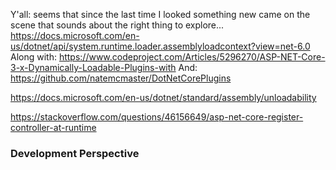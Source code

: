 Y'all: seems that since the last time I looked something new came on the scene that sounds about the right thing to explore...
https://docs.microsoft.com/en-us/dotnet/api/system.runtime.loader.assemblyloadcontext?view=net-6.0
Along with:
https://www.codeproject.com/Articles/5296270/ASP-NET-Core-3-x-Dynamically-Loadable-Plugins-with
And:
https://github.com/natemcmaster/DotNetCorePlugins

https://docs.microsoft.com/en-us/dotnet/standard/assembly/unloadability


https://stackoverflow.com/questions/46156649/asp-net-core-register-controller-at-runtime



### Development Perspective ###

